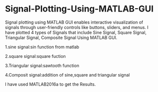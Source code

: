 # Signal-Plotting-Using-MATLAB-GUI
Signal plotting using MATLAB GUI enables interactive visualization of signals through user-friendly controls like buttons, sliders, and menus. 
I have plotted 4 types of Signals that include Sine Signal, Square Signal, Triangular Signal, Composite Signal Using MATLAB GUI.

1.sine signal:sin function from matlab

2.square signal:square fuction

3.Triangular signal:sawtooth function

4.Composit signal:addition of sine,square and triangular signal

I have used MATLAB2016a to get the Results.
